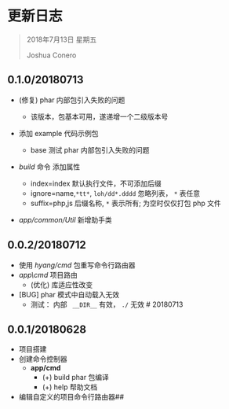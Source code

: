 # 更新日志

> 2018年7月13日 星期五
>
> Joshua Conero



## 0.1.0/20180713

- (修复) phar 内部包引入失败的问题

  - 该版本，包基本可用，遂递增一个二级版本号

- 添加 example 代码示例包

  - base 测试 phar 内部包引入失败的问题

- *build* 命令 添加属性

  - index=index    默认执行文件，不可添加后缀
  - ignore=name,``*tt*``, ``loh/dd*.dddd``       忽略列表， ``*`` 表任意
  - suffix=php,js  后缀名称,              ``*`` 表示所有; 为空时仅仅打包 php 文件

- *app/common/Util* 新增助手类

  

## 0.0.2/20180712

- 使用 *hyang/cmd* 包重写命令行路由器
- *app\cmd* 项目路由
  - (优化) 库适应性改变
- [BUG] phar 模式中自动载入无效
  - 测试： 内部 ``` __DIR__``` 有效，  ```./```  无效 				# 20180713

## 0.0.1/20180628

- 项目搭建
- 创建命令控制器
  - **app/cmd** 
    - (+) build   phar 包编译
    - (+) help 帮助文档
- 编辑自定义的项目命令行路由器##
